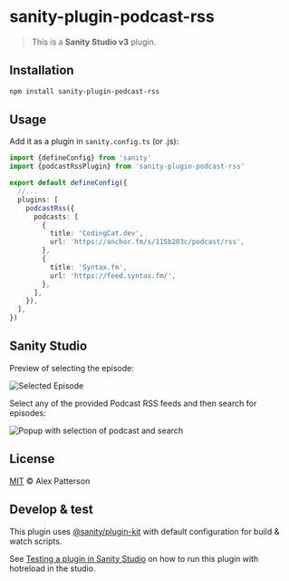 # sanity-plugin-podcast-rss

> This is a **Sanity Studio v3** plugin.

## Installation

```sh
npm install sanity-plugin-podcast-rss
```

## Usage

Add it as a plugin in `sanity.config.ts` (or .js):

```ts
import {defineConfig} from 'sanity'
import {podcastRssPlugin} from 'sanity-plugin-podcast-rss'

export default defineConfig({
  //...
  plugins: [
    podcastRss({
      podcasts: [
        {
          title: 'CodingCat.dev',
          url: 'https://anchor.fm/s/115b203c/podcast/rss',
        },
        {
          title: 'Syntax.fm',
          url: 'https://feed.syntax.fm/',
        },
      ],
    }),
  ],
})
```

## Sanity Studio

Preview of selecting the episode:

![Selected Episode](https://media.codingcat.dev/image/upload/v1717379785/Screenshot_2024-06-02_at_9.54.59_PM_ttele8.png)

Select any of the provided Podcast RSS feeds and then search for episodes:

![Popup with selection of podcast and search](https://media.codingcat.dev/image/upload/v1717379787/Screenshot_2024-06-02_at_9.55.19_PM_h8yhun.png)

## License

[MIT](LICENSE) © Alex Patterson

## Develop & test

This plugin uses [@sanity/plugin-kit](https://github.com/sanity-io/plugin-kit)
with default configuration for build & watch scripts.

See [Testing a plugin in Sanity Studio](https://github.com/sanity-io/plugin-kit#testing-a-plugin-in-sanity-studio)
on how to run this plugin with hotreload in the studio.
